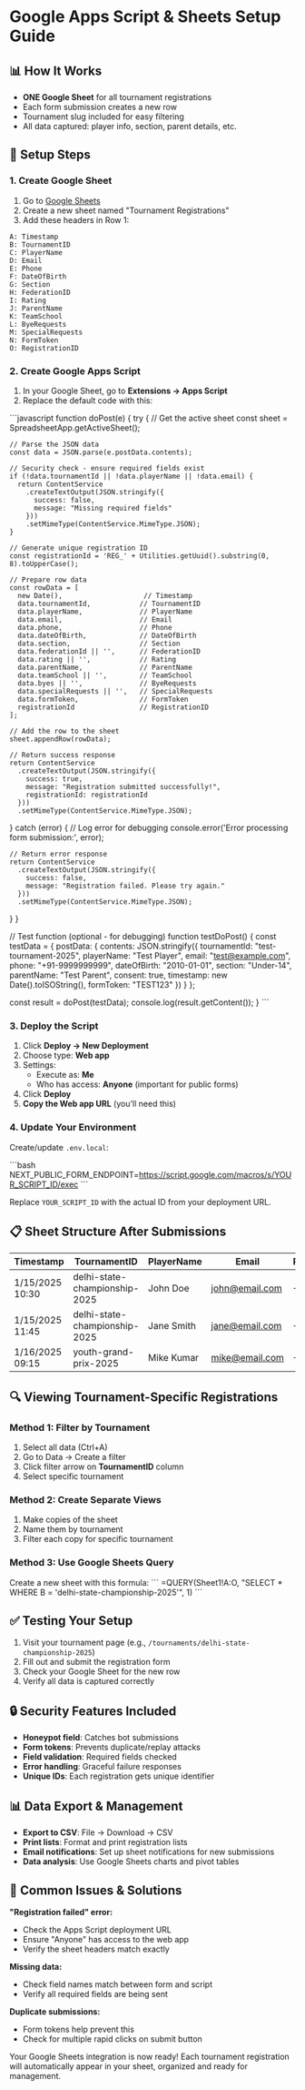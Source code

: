 # Google Apps Script & Sheets Setup Guide

## 📊 **How It Works**

- **ONE Google Sheet** for all tournament registrations
- Each form submission creates a new row
- Tournament slug included for easy filtering
- All data captured: player info, section, parent details, etc.

## 🔧 **Setup Steps**

### 1. Create Google Sheet

1. Go to [Google Sheets](https://sheets.google.com)
2. Create a new sheet named "Tournament Registrations"
3. Add these headers in Row 1:

```
A: Timestamp
B: TournamentID  
C: PlayerName
D: Email
E: Phone
F: DateOfBirth
G: Section
H: FederationID
I: Rating
J: ParentName
K: TeamSchool
L: ByeRequests
M: SpecialRequests
N: FormToken
O: RegistrationID
```

### 2. Create Google Apps Script

1. In your Google Sheet, go to **Extensions → Apps Script**
2. Replace the default code with this:

\`\`\`javascript
function doPost(e) {
  try {
    // Get the active sheet
    const sheet = SpreadsheetApp.getActiveSheet();
    
    // Parse the JSON data
    const data = JSON.parse(e.postData.contents);
    
    // Security check - ensure required fields exist
    if (!data.tournamentId || !data.playerName || !data.email) {
      return ContentService
        .createTextOutput(JSON.stringify({
          success: false,
          message: "Missing required fields"
        }))
        .setMimeType(ContentService.MimeType.JSON);
    }
    
    // Generate unique registration ID
    const registrationId = 'REG_' + Utilities.getUuid().substring(0, 8).toUpperCase();
    
    // Prepare row data
    const rowData = [
      new Date(),                    // Timestamp
      data.tournamentId,            // TournamentID
      data.playerName,              // PlayerName
      data.email,                   // Email
      data.phone,                   // Phone
      data.dateOfBirth,             // DateOfBirth
      data.section,                 // Section
      data.federationId || '',      // FederationID
      data.rating || '',            // Rating
      data.parentName,              // ParentName
      data.teamSchool || '',        // TeamSchool
      data.byes || '',              // ByeRequests
      data.specialRequests || '',   // SpecialRequests
      data.formToken,               // FormToken
      registrationId                // RegistrationID
    ];
    
    // Add the row to the sheet
    sheet.appendRow(rowData);
    
    // Return success response
    return ContentService
      .createTextOutput(JSON.stringify({
        success: true,
        message: "Registration submitted successfully!",
        registrationId: registrationId
      }))
      .setMimeType(ContentService.MimeType.JSON);
      
  } catch (error) {
    // Log error for debugging
    console.error('Error processing form submission:', error);
    
    // Return error response
    return ContentService
      .createTextOutput(JSON.stringify({
        success: false,
        message: "Registration failed. Please try again."
      }))
      .setMimeType(ContentService.MimeType.JSON);
  }
}

// Test function (optional - for debugging)
function testDoPost() {
  const testData = {
    postData: {
      contents: JSON.stringify({
        tournamentId: "test-tournament-2025",
        playerName: "Test Player",
        email: "test@example.com",
        phone: "+91-9999999999",
        dateOfBirth: "2010-01-01",
        section: "Under-14",
        parentName: "Test Parent",
        consent: true,
        timestamp: new Date().toISOString(),
        formToken: "TEST123"
      })
    }
  };
  
  const result = doPost(testData);
  console.log(result.getContent());
}
\`\`\`

### 3. Deploy the Script

1. Click **Deploy → New Deployment**
2. Choose type: **Web app**
3. Settings:
   - Execute as: **Me**
   - Who has access: **Anyone** (important for public forms)
4. Click **Deploy**
5. **Copy the Web app URL** (you'll need this)

### 4. Update Your Environment

Create/update `.env.local`:

\`\`\`bash
NEXT_PUBLIC_FORM_ENDPOINT=https://script.google.com/macros/s/YOUR_SCRIPT_ID/exec
\`\`\`

Replace `YOUR_SCRIPT_ID` with the actual ID from your deployment URL.

## 📋 **Sheet Structure After Submissions**

| Timestamp | TournamentID | PlayerName | Email | Phone | Section | ... |
|-----------|--------------|------------|-------|-------|---------|-----|
| 1/15/2025 10:30 | delhi-state-championship-2025 | John Doe | john@email.com | +91... | Under-12 |
| 1/15/2025 11:45 | delhi-state-championship-2025 | Jane Smith | jane@email.com | +91... | Open |
| 1/16/2025 09:15 | youth-grand-prix-2025 | Mike Kumar | mike@email.com | +91... | Under-14 |

## 🔍 **Viewing Tournament-Specific Registrations**

### Method 1: Filter by Tournament
1. Select all data (Ctrl+A)
2. Go to Data → Create a filter
3. Click filter arrow on **TournamentID** column
4. Select specific tournament

### Method 2: Create Separate Views
1. Make copies of the sheet
2. Name them by tournament
3. Filter each copy for specific tournament

### Method 3: Use Google Sheets Query
Create a new sheet with this formula:
\`\`\`
=QUERY(Sheet1!A:O, "SELECT * WHERE B = 'delhi-state-championship-2025'", 1)
\`\`\`

## ✅ **Testing Your Setup**

1. Visit your tournament page (e.g., `/tournaments/delhi-state-championship-2025`)
2. Fill out and submit the registration form
3. Check your Google Sheet for the new row
4. Verify all data is captured correctly

## 🔒 **Security Features Included**

- **Honeypot field**: Catches bot submissions
- **Form tokens**: Prevents duplicate/replay attacks
- **Field validation**: Required fields checked
- **Error handling**: Graceful failure responses
- **Unique IDs**: Each registration gets unique identifier

## 📊 **Data Export & Management**

- **Export to CSV**: File → Download → CSV
- **Print lists**: Format and print registration lists
- **Email notifications**: Set up sheet notifications for new submissions
- **Data analysis**: Use Google Sheets charts and pivot tables

## 🚨 **Common Issues & Solutions**

**"Registration failed" error:**
- Check the Apps Script deployment URL
- Ensure "Anyone" has access to the web app
- Verify the sheet headers match exactly

**Missing data:**
- Check field names match between form and script
- Verify all required fields are being sent

**Duplicate submissions:**
- Form tokens help prevent this
- Check for multiple rapid clicks on submit button

Your Google Sheets integration is now ready! Each tournament registration will automatically appear in your sheet, organized and ready for management. 